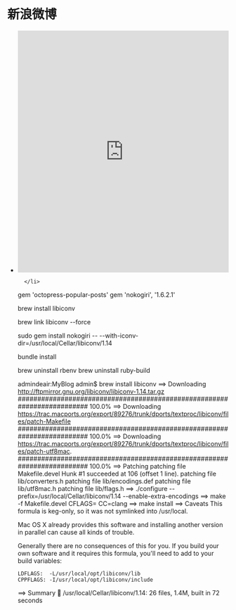 <h1>新浪微博</h1>
    <ul id="weibo">
    <li>
   <iframe width="100%" height="550" class="share_self"  frameborder="0" scrolling="no" src="http://widget.weibo.com/weiboshow/index.php?language=&width=0&height=550&fansRow=2&ptype=1&speed=0&skin=1&isTitle=1&noborder=1&isWeibo=1&isFans=1&uid=1791281385&verifier=8c6f2d1f&dpc=1">
	   
   </iframe>

      </li>



<!--
{% capture category %}{{ post.categories | size }}{% endcapture %}
<h1><a href="{{ root_url }}{{ post.url }}">{% if site.titlecase %}{{ post.title | titlecase }}{% else %}{{ post.title }}{% endif %}</a></h1>
<time datetime="{{ post.date | datetime | date_to_xmlschema }}" pubdate>{{ post.date | date: "<span class='month'>%b</span> <span class='day'>%d</span> <span class='year'>%Y</span>"}}</time>
{% if category != '0' %}
<footer>
  <span class="categories">posted in {{ post.categories | category_links }}</span>
</footer>
{% endif %}
-->


gem 'octopress-popular-posts'
gem 'nokogiri', '1.6.2.1'


brew install libiconv

brew link libiconv --force

sudo gem install nokogiri -- --with-iconv-dir=/usr/local/Cellar/libiconv/1.14

bundle install

brew uninstall rbenv
brew uninstall ruby-build

admindeair:MyBlog admin$ brew install libiconv
==> Downloading http://ftpmirror.gnu.org/libiconv/libiconv-1.14.tar.gz
######################################################################## 100.0%
==> Downloading https://trac.macports.org/export/89276/trunk/dports/textproc/libiconv/files/patch-Makefile
######################################################################## 100.0%
==> Downloading https://trac.macports.org/export/89276/trunk/dports/textproc/libiconv/files/patch-utf8mac.
######################################################################## 100.0%
==> Patching
patching file Makefile.devel
Hunk #1 succeeded at 106 (offset 1 line).
patching file lib/converters.h
patching file lib/encodings.def
patching file lib/utf8mac.h
patching file lib/flags.h
==> ./configure --prefix=/usr/local/Cellar/libiconv/1.14 --enable-extra-encodings
==> make -f Makefile.devel CFLAGS= CC=clang
==> make install
==> Caveats
This formula is keg-only, so it was not symlinked into /usr/local.

Mac OS X already provides this software and installing another version in
parallel can cause all kinds of trouble.

Generally there are no consequences of this for you. If you build your
own software and it requires this formula, you'll need to add to your
build variables:

    LDFLAGS:  -L/usr/local/opt/libiconv/lib
    CPPFLAGS: -I/usr/local/opt/libiconv/include

==> Summary
🍺  /usr/local/Cellar/libiconv/1.14: 26 files, 1.4M, built in 72 seconds



